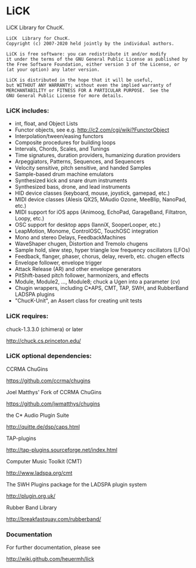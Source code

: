 LiCK
====

LiCK  Library for ChucK.


```
LiCK  Library for ChucK.
Copyright (c) 2007-2020 held jointly by the individual authors.

LiCK is free software: you can redistribute it and/or modify
it under the terms of the GNU General Public License as published by
the Free Software Foundation, either version 3 of the License, or
(at your option) any later version.

LiCK is distributed in the hope that it will be useful,
but WITHOUT ANY WARRANTY; without even the implied warranty of
MERCHANTABILITY or FITNESS FOR A PARTICULAR PURPOSE.  See the
GNU General Public License for more details.
```

### LiCK includes:

 - int, float, and Object Lists
 - Functor objects, see e.g. http://c2.com/cgi/wiki?FunctorObject
 - Interpolation/tween/easing functors
 - Composite procedures for building loops
 - Intervals, Chords, Scales, and Tunings
 - Time signatures, duration providers, humanizing duration providers
 - Arpeggiators, Patterns, Sequences, and Sequencers
 - Velocity sensitive, pitch sensitive, and handed Samples
 - Sample-based drum machine emulators
 - Synthesized kick and snare drum instruments
 - Synthesized bass, drone, and lead instruments
 - HID device classes (keyboard, mouse, joystick, gamepad, etc.)
 - MIDI device classes (Alesis QX25, MAudio Ozone, MeeBlip, NanoPad, etc.)
 - MIDI support for iOS apps (Animoog, EchoPad, GarageBand, Filtatron, Loopy, etc.)
 - OSC support for desktop apps (IanniX, SooperLooper, etc.)
 - LeapMotion, Monome, ControlOSC, TouchOSC integration
 - Mono and stereo Delays, FeedbackMachines
 - WaveShaper chugen, Distortion and Tremolo chugens
 - Sample hold, slew step, hyper triangle low frequency oscillators (LFOs)
 - Feedback, flanger, phaser, chorus, delay, reverb, etc. chugen effects
 - Envelope follower, envelope trigger
 - Attack Release (AR) and other envelope generators
 - PitShift-based pitch follower, harmonizers, and effects
 - Module, Module2, ..., Module8; chuck a Ugen into a parameter (cv)
 - Chugin wrappers, including C*APS, CMT, TAP, SWH, and RubberBand LADSPA plugins
 - "ChucK-Unit", an Assert class for creating unit tests


### LiCK requires:

chuck-1.3.3.0 (chimera) or later

http://chuck.cs.princeton.edu/


### LiCK optional dependencies:

CCRMA ChuGins

https://github.com/ccrma/chugins


Joel Matthys' Fork of CCRMA ChuGins

https://github.com/jwmatthys/chugins


the C* Audio Plugin Suite

http://quitte.de/dsp/caps.html


TAP-plugins

http://tap-plugins.sourceforge.net/index.html


Computer Music Toolkit (CMT)

http://www.ladspa.org/cmt


The SWH Plugins package for the LADSPA plugin system

http://plugin.org.uk/


Rubber Band Library

http://breakfastquay.com/rubberband/


### Documentation

For further documentation, please see

http://wiki.github.com/heuermh/lick
